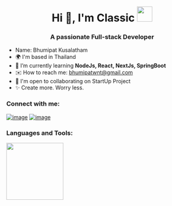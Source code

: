 <h1 align="center">Hi 👋, I'm Classic <img height="40" src="https://emoji.gg/assets/emoji/7333-parrotdance.gif"></h1>
<h3 align="center">A passionate Full-stack Developer</h3>

* Name: Bhumipat Kusalatham
* 🌍 I'm based in Thailand
* 🧠 I’m currently learning **NodeJs, React, NextJs, SpringBoot**
* ✉️ How to reach me: [bhumipatwnt@gmail.com](mailto:bhumipatwnt@gmail.com)
* 🤝 I'm open to collaborating on StartUp Project
* ✨ Create more. Worry less.

</p>
<!--- trophy (start) -->
<!-- <div align=left>
  <a href="https://github.com/ryo-ma/github-profile-trophy" title="Go to Source">
      <img align="center" width=84% src="https://github-profile-trophy.vercel.app/?username=1010nishant&theme=radical&row=1&column=7&margin-h=15&margin-w=5&no-bg=true" alt="TROPHY" />
    </a>
</div> -->
<!--- trophy (start) -->

<h3 align="left">Connect with me:</h3>
<div align="left">

[![image](https://img.shields.io/badge/LinkedIn-0077B5?style=for-the-badge&logo=linkedin&logoColor=white)](https://www.linkedin.com/in/lauro_brant-1/)
[![image](https://img.shields.io/badge/Gmail-D14836?style=for-the-badge&logo=gmail&logoColor=white)](mailto:bhumipatwnt@gmail.com)
  
</div>

<h3 align="left">Languages and Tools:</h3>

<p align= "left">
  <img height= "150" src="https://github-readme-stats.vercel.app/api/top-langs/?username=OverCatX&theme=react&layout=compact" />
</p>
